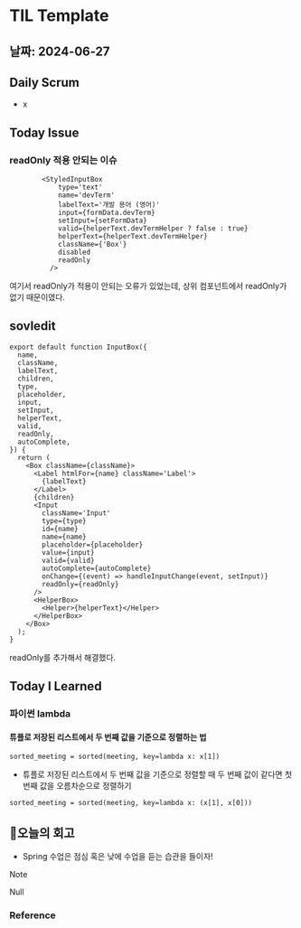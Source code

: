 # TIL Template

## 날짜: 2024-06-27

## Daily Scrum
- x

## Today Issue
### readOnly 적용 안되는 이슈

```
        <StyledInputBox
            type='text'
            name='devTerm'
            labelText='개발 용어 (영어)'
            input={formData.devTerm}
            setInput={setFormData}
            valid={helperText.devTermHelper ? false : true}
            helperText={helperText.devTermHelper}
            className={'Box'}
            disabled
            readOnly
          />
```
여기서 readOnly가 적용이 안되는 오류가 있었는데, 상위 컴포넌트에서 readOnly가 없기 때문이였다. 

## sovledit
```
export default function InputBox({
  name,
  className,
  labelText,
  children,
  type,
  placeholder,
  input,
  setInput,
  helperText,
  valid,
  readOnly,
  autoComplete,
}) {
  return (
    <Box className={className}>
      <Label htmlFor={name} className='Label'>
        {labelText}
      </Label>
      {children}
      <Input
        className='Input'
        type={type}
        id={name}
        name={name}
        placeholder={placeholder}
        value={input}
        valid={valid}
        autoComplete={autoComplete}
        onChange={(event) => handleInputChange(event, setInput)}
        readOnly={readOnly}
      />
      <HelperBox>
        <Helper>{helperText}</Helper>
      </HelperBox>
    </Box>
  );
}
```
readOnly를 추가해서 해결했다.

## Today I Learned
### 파이썬 lambda
#### 튜플로 저장된 리스트에서 두 번째 값을 기준으로 정렬하는 법

```
sorted_meeting = sorted(meeting, key=lambda x: x[1]) 
```

- 튜플로 저장된 리스트에서 두 번째 값을 기준으로 정렬할 때 두 번째 값이 같다면 첫 번째 값을 오름차순으로 정렬하기

```
sorted_meeting = sorted(meeting, key=lambda x: (x[1], x[0])) 
```

## 🎱오늘의 회고
- Spring 수업은 점심 혹은 낮에 수업을 듣는 습관을 들이자!
> [!NOTE]
> Null

### Reference
